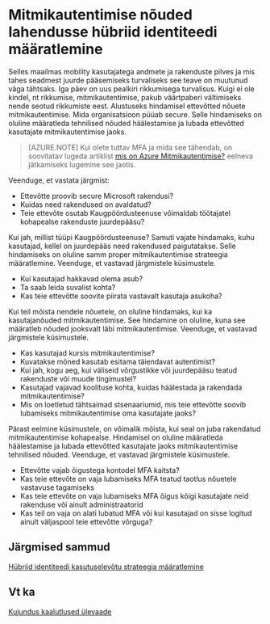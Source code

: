 <properties
    pageTitle="Azure Active Directory hübriid identiteedi kujundamine - määratleda mitmikautentimise nõuded"
    description="Azure Active Directory kontrollib juurdepääsu kontrolli, saate valida, kui kasutaja autentimist ja enne Accessi rakendusse eritingimused. Kui nendest tingimustest on täidetud, autenditud kasutaja ja rakenduse juurdepääs lubatud."
    documentationCenter=""
    services="active-directory"
    authors="femila"
    manager="billmath"
    editor=""/>

<tags
    ms.service="active-directory"
    ms.devlang="na"
    ms.topic="article"
    ms.tgt_pltfrm="na"
    ms.workload="identity" 
    ms.date="08/08/2016"
    ms.author="billmath"/>

# <a name="determine-multi-factor-authentication-requirements-for-your-hybrid-identity-solution"></a>Mitmikautentimise nõuded lahendusse hübriid identiteedi määratlemine

Selles maailmas mobility kasutajatega andmete ja rakenduste pilves ja mis tahes seadmest juurde pääsemiseks turvaliseks see teave on muutunud väga tähtsaks.  Iga päev on uus pealkiri rikkumisega turvalisus.  Kuigi ei ole kindel, nt rikkumise, mitmikautentimise, pakub väärtpaberi vältimiseks nende seotud rikkumiste eest.
Alustuseks hindamisel ettevõtted nõuete mitmikautentimise. Mida organisatsioon püüab secure.  Selle hindamiseks on oluline määratleda tehnilised nõuded häälestamise ja lubada ettevõtted kasutajate mitmikautentimise jaoks.

>[AZURE.NOTE]
Kui olete tuttav MFA ja mida see tähendab, on soovitatav lugeda artiklist [mis on Azure Mitmikautentimise?](../multi-factor-authentication/multi-factor-authentication.md) eelneva jätkamiseks lugemine see jaotis.

Veenduge, et vastata järgmist:

- Ettevõtte proovib secure Microsoft rakendusi? 
- Kuidas need rakendused on avaldatud?
- Teie ettevõte osutab Kaugpöördusteenuse võimaldab töötajatel kohapealse rakenduste juurdepääsu?

Kui jah, millist tüüpi Kaugpöördusteenuse? Samuti vajate hindamaks, kuhu kasutajad, kellel on juurdepääs need rakendused paigutatakse. Selle hindamiseks on oluline samm proper mitmikautentimise strateegia määratlemine. Veenduge, et vastavad järgmistele küsimustele.

- Kui kasutajad hakkavad olema asub?
- Ta saab leida suvalist kohta?
- Kas teie ettevõtte soovite piirata vastavalt kasutaja asukoha?

Kui teil mõista nendele nõuetele, on oluline hindamaks, kui ka kasutajanõuded mitmikautentimise. See hindamine on oluline, kuna see määratleb nõuded jooksvalt läbi mitmikautentimise. Veenduge, et vastavad järgmistele küsimustele.

- Kas kasutajad kursis mitmikautentimise?
- Kuvatakse mõned kasutab esitama täiendavat autentimist?  
 - Kui jah, kogu aeg, kui väliseid võrgustikke või juurdepääsu teatud rakenduste või muude tingimustel?
- Kasutajad vajavad koolituse kohta, kuidas häälestada ja rakendada mitmikautentimise?
- Mis on loetletud tähtsaimad stsenaariumid, mis teie ettevõtte soovib lubamiseks mitmikautentimise oma kasutajate jaoks?

Pärast eelmine küsimustele, on võimalik mõista, kui seal on juba rakendatud mitmikautentimise kohapealse. Hindamisel on oluline määratleda häälestamise ja lubada ettevõtted kasutajate jaoks mitmikautentimise tehnilised nõuded. Veenduge, et vastavad järgmistele küsimustele.

- Ettevõtte vajab õigustega kontodel MFA kaitsta?
- Kas teie ettevõte on vaja lubamiseks MFA teatud taotlus nõuetele vastavuse tagamiseks
- Kas teie ettevõte on vaja lubamiseks MFA õigus kõigi kasutajate neid rakenduse või ainult administraatorid
- Kas teil on vaja on alati lubatud MFA või kui kasutajad on sisse logitud ainult väljaspool teie ettevõtte võrguga?


## <a name="next-steps"></a>Järgmised sammud
[Hübriid identiteedi kasutuselevõtu strateegia määratlemine](active-directory-hybrid-identity-design-considerations-identity-adoption-strategy.md)


## <a name="see-also"></a>Vt ka
[Kujundus kaalutlused ülevaade](active-directory-hybrid-identity-design-considerations-overview.md)
